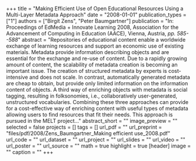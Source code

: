 +++
title = "Making Efficient Use of Open Educational Resources Using a Multi-Layer Metadata Approach"
date = "2008-01-01"
publication_types = ["1"]
authors = ["Birgit Zens", "Peter Baumgartner"]
publication = "In: Proceedings of EdMedia + Innovate Learning 2008, Association for the Advancement of Computing in Education (AACE), Vienna, Austria, _pp. 585--588_"
abstract = "Repositories of educational content enable a worldwide exchange of learning resources and support an economic use of existing materials. Metadata provide information describing objects and are essential for the exchange and re-use of content. Due to a rapidly growing amount of content, the scalability of metadata creation is becoming an important issue. The creation of structured metadata by experts is cost-intensive and does not scale. In contrast, automatically generated metadata are cheap to obtain, but provide only limited information on the information content of objects. A third way of enriching objects with metadata is social tagging, resulting in folksonomies, i.e., collaboratively user-generated, unstructured vocabularies. Combining these three approaches can provide for a cost-effective way of enriching content with useful types of metadata allowing users to find resources that fit their needs. This approach is pursued in the MELT project..."
abstract_short = ""
image_preview = ""
selected = false
projects = []
tags = []
url_pdf = ""
url_preprint = "files/pdf/2008/Zens_Baumgartner_Making efficient use_2008.pdf"
url_code = ""
url_dataset = ""
url_project = ""
url_slides = ""
url_video = ""
url_poster = ""
url_source = ""
math = true
highlight = true
[header]
image = ""
caption = ""
+++
